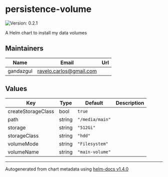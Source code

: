 # persistence-volume

![Version: 0.2.1](https://img.shields.io/badge/Version-0.2.1-informational?style=flat-square)

A Helm chart to install my data volumes

## Maintainers

| Name | Email | Url |
| ---- | ------ | --- |
| gandazgul | ravelo.carlos@gmail.com |  |

## Values

| Key | Type | Default | Description |
|-----|------|---------|-------------|
| createStorageClass | bool | `true` |  |
| path | string | `"/media/main"` |  |
| storage | string | `"512Gi"` |  |
| storageClass | string | `"hdd"` |  |
| volumeMode | string | `"Filesystem"` |  |
| volumeName | string | `"main-volume"` |  |

----------------------------------------------
Autogenerated from chart metadata using [helm-docs v1.4.0](https://github.com/norwoodj/helm-docs/releases/v1.4.0)
